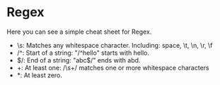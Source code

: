 # Regex

Here you can see a simple cheat sheet for Regex.

- \s: Matches any whitespace character. Including: space, \t, \n, \r, \f
- /^: Start of a string: "/^hello" starts with hello.
- $/: End of a string: "abc$/" ends with abd.
- +: At least one: /\s+/ matches one or more whitespace characters
- *: At least zero.